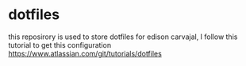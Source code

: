 # dotfiles

this reposirory is used to store dotfiles for edison carvajal, I follow this tutorial to get this configuration https://www.atlassian.com/git/tutorials/dotfiles
